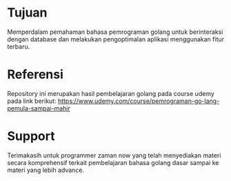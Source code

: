 # Tujuan
Memperdalam pemahaman bahasa pemrograman golang untuk berinteraksi dengan database dan melakukan pengoptimalan aplikasi menggunakan fitur terbaru.

# Referensi
Repository ini merupakan hasil pembelajaran golang pada course udemy pada link berikut: https://www.udemy.com/course/pemrograman-go-lang-pemula-sampai-mahir

# Support
Terimakasih untuk programmer zaman now yang telah menyediakan materi secara komprehensif terkait pembelajaran bahasa golang dasar sampai ke materi yang lebih advance.
